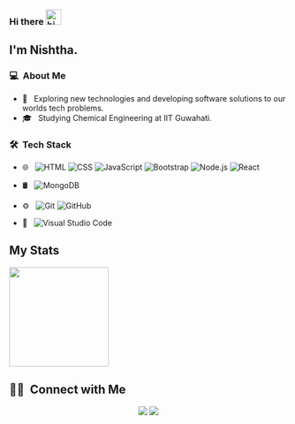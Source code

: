 ### Hi there <img src="https://user-images.githubusercontent.com/1303154/88677602-1635ba80-d120-11ea-84d8-d263ba5fc3c0.gif" width="28px" alt="hi">

## I'm Nishtha.

### 💻 &nbsp;About Me 

- 🤔 &nbsp; Exploring new technologies and developing software solutions to our worlds tech problems.
- 🎓 &nbsp; Studying Chemical Engineering at IIT Guwahati.


### 🛠 &nbsp;Tech Stack

- 🌐 &nbsp;
  ![HTML](https://img.shields.io/badge/-HTML-333333?style=flat&logo=HTML5)
  ![CSS](https://img.shields.io/badge/-CSS-333333?style=flat&logo=CSS3&logoColor=1572B6)
  ![JavaScript](https://img.shields.io/badge/-JavaScript-333333?style=flat&logo=javascript)
  ![Bootstrap](https://img.shields.io/badge/-Bootstrap-333333?style=flat&logo=bootstrap&logoColor=563D7C)
  ![Node.js](https://img.shields.io/badge/-Node.js-333333?style=flat&logo=node.js)
  ![React](https://img.shields.io/badge/-React-333333?style=flat&logo=react)
- 🛢 &nbsp;
  ![MongoDB](https://img.shields.io/badge/-MongoDB-333333?style=flat&logo=mongodb)
- ⚙️ &nbsp;
  ![Git](https://img.shields.io/badge/-Git-333333?style=flat&logo=git)
  ![GitHub](https://img.shields.io/badge/-GitHub-333333?style=flat&logo=github)

- 🔧 &nbsp;
  ![Visual Studio Code](https://img.shields.io/badge/-Visual%20Studio%20Code-333333?style=flat&logo=visual-studio-code&logoColor=007ACC)

## My Stats
<p>
<a href="https://github.com/Nishtha131201">

  <img height="180em" src="https://github-readme-stats-eight-theta.vercel.app/api/top-langs/?username=Nishtha131201&theme=synthwave&layout=compact&exclude_lang=java+r" />
</a>
</p>


##  🤝🏻 &nbsp;Connect with Me



<p align="center"><a href="https://www.linkedin.com/in/nrathod1312/"><img src="https://img.shields.io/badge/Nishtha Rathod-0077B5?style=flat-square&logo=linkedin&logoColor=white"/></a>
  <a href="mailto:nishthaioc@gmail.com"><img src="https://img.shields.io/badge/Nishtha Rathod-D14836?style=flat-square&logo=gmail&logoColor=white"/></a></p>





